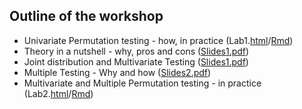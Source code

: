 ## Outline of the workshop

- Univariate Permutation testing - how, in practice (Lab1.[html](https://rawgit.com/livioivil/flip_extra/master/AS2018_workshop/Lab1.html)/[Rmd](https://rawgit.com/livioivil/flip_extra/master/AS2018_workshop/Lab1.Rmd))
- Theory in a nutshell - why, pros and cons ([Slides1.pdf](https://rawgit.com/livioivil/flip_extra/master/AS2018_workshop/Slides1.pdf))
- Joint distribution and Multivariate Testing ([Slides1.pdf](https://rawgit.com/livioivil/flip_extra/master/AS2018_workshop/Slides1.pdf))
- Multiple Testing - Why and how ([Slides2.pdf](https://rawgit.com/livioivil/flip_extra/master/AS2018_workshop/Slides2.pdf))
- Multivariate and Multiple Permutation testing - in practice (Lab2.[html](https://rawgit.com/livioivil/flip_extra/master/AS2018_workshop/Lab2.html)/[Rmd](https://rawgit.com/livioivil/flip_extra/master/AS2018_workshop/Lab2.Rmd))
